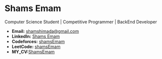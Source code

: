 # Shams Emam

 Computer Science Student |  Competitive Programmer | BackEnd Developer

- **Email:** [shamshimada@gmail.com](mailto:shamshimada@gmail.com)
- **LinkedIn:** [Shams Emam](https://www.linkedin.com/in/shams-emam-755194256/)
- **Codeforces:** [shamsEmam](https://codeforces.com/profile/shamsEmam)
- **LeetCode:** [shamsEmam](https://leetcode.com/u/ShamsEmam/)
- **MY_CV:**[ShamsEmam](https://drive.google.com/file/d/1v8ph9PkckC0RW6dpsDFJspADIKT8QgPH/view?usp=sharing)


